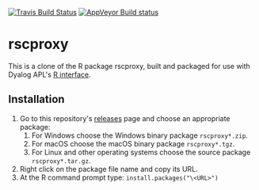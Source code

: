 [![Travis Build Status](https://travis-ci.org/jayfoad/rscproxy.svg?branch=master)](https://travis-ci.org/jayfoad/rscproxy)
[![AppVeyor Build status](https://ci.appveyor.com/api/projects/status/github/jayfoad/rscproxy?branch=master&svg=true)](https://ci.appveyor.com/project/jayfoad/rscproxy)

# rscproxy

This is a clone of the R package rscproxy, built and packaged for use with Dyalog APL's [R interface](http://docs.dyalog.com/17.0/R%20Interface%20Guide.pdf).

## Installation

1. Go to this repository's [releases](https://github.com/jayfoad/rscproxy/releases/latest) page and choose an appropriate package:
   1. For Windows choose the Windows binary package `rscproxy*.zip`.
   2. For macOS choose the macOS binary package `rscproxy*.tgz`.
   3. For Linux and other operating systems choose the source package `rscproxy*.tar.gz`.
2. Right click on the package file name and copy its URL.
3. At the R command prompt type: `install.packages("\<URL>")`
